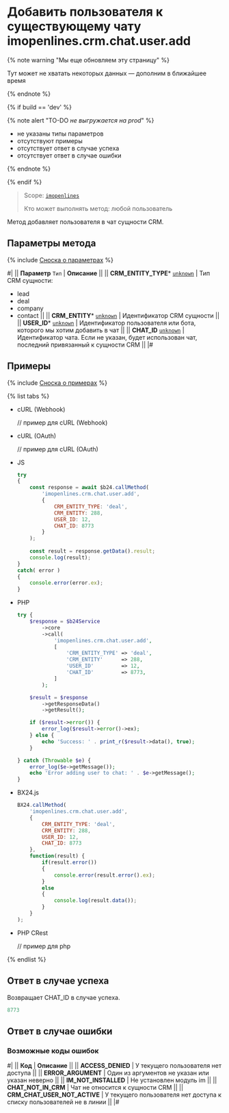 # Добавить пользователя к существующему чату imopenlines.crm.chat.user.add

{% note warning "Мы еще обновляем эту страницу" %}

Тут может не хватать некоторых данных — дополним в ближайшее время

{% endnote %}

{% if build == 'dev' %}

{% note alert "TO-DO _не выгружается на prod_" %}

- не указаны типы параметров
- отсутствуют примеры
- отсутствует ответ в случае успеха
- отсутствует ответ в случае ошибки

{% endnote %}

{% endif %}

> Scope: [`imopenlines`](../../../scopes/permissions.md)
>
> Кто может выполнять метод: любой пользователь

Метод добавляет пользователя в чат сущности CRM.

## Параметры метода

{% include [Сноска о параметрах](../../../../_includes/required.md) %}

#|
|| **Параметр**
`Тип` | **Описание** ||
|| **CRM_ENTITY_TYPE***
[`unknown`](../../../data-types.md) | Тип CRM сущности:
- lead
- deal
- company
- contact ||
|| **CRM_ENTITY***
[`unknown`](../../../data-types.md) | Идентификатор CRM сущности ||
|| **USER_ID***
[`unknown`](../../../data-types.md) | Идентификатор пользователя или бота, которого мы хотим добавить в чат ||
|| **CHAT_ID**
[`unknown`](../../../data-types.md) | Идентификатор чата. Если не указан, будет использован чат, последний привязанный к сущности CRM ||
|#

## Примеры

{% include [Сноска о примерах](../../../../_includes/examples.md) %}

{% list tabs %}

- cURL (Webhook)

    // пример для cURL (Webhook)

- cURL (OAuth)

    // пример для cURL (OAuth)

- JS


    ```js
    try
    {
    	const response = await $b24.callMethod(
    		'imopenlines.crm.chat.user.add',
    		{
    			CRM_ENTITY_TYPE: 'deal',
    			CRM_ENTITY: 288,
    			USER_ID: 12,
    			CHAT_ID: 8773
    		}
    	);
    	
    	const result = response.getData().result;
    	console.log(result);
    }
    catch( error )
    {
    	console.error(error.ex);
    }
    ```

- PHP


    ```php
    try {
        $response = $b24Service
            ->core
            ->call(
                'imopenlines.crm.chat.user.add',
                [
                    'CRM_ENTITY_TYPE' => 'deal',
                    'CRM_ENTITY'      => 288,
                    'USER_ID'         => 12,
                    'CHAT_ID'         => 8773,
                ]
            );
    
        $result = $response
            ->getResponseData()
            ->getResult();
    
        if ($result->error()) {
            error_log($result->error()->ex);
        } else {
            echo 'Success: ' . print_r($result->data(), true);
        }
    
    } catch (Throwable $e) {
        error_log($e->getMessage());
        echo 'Error adding user to chat: ' . $e->getMessage();
    }
    ```

- BX24.js

    ```js
    BX24.callMethod(
        'imopenlines.crm.chat.user.add',
        {
            CRM_ENTITY_TYPE: 'deal',
            CRM_ENTITY: 288,
            USER_ID: 12,
            CHAT_ID: 8773
        },
        function(result) {
            if(result.error())
            {
                console.error(result.error().ex);
            }
            else
            {
                console.log(result.data());
            }
        }
    );
    ```

- PHP CRest

    // пример для php

{% endlist %}

## Ответ в случае успеха

Возвращает CHAT_ID в случае успеха.

```js
8773
```

## Ответ в случае ошибки

### Возможные коды ошибок

#|
|| **Код** | **Описание** ||
|| **ACCESS_DENIED** | У текущего пользователя нет доступа ||
|| **ERROR_ARGUMENT** | Один из аргументов не указан или указан неверно ||
|| **IM_NOT_INSTALLED** | Не установлен модуль im ||
|| **CHAT_NOT_IN_CRM** | Чат не относится к сущности CRM ||
|| **CRM_CHAT_USER_NOT_ACTIVE** | У текущего пользователя нет доступа к списку пользователей не в линии ||
|#